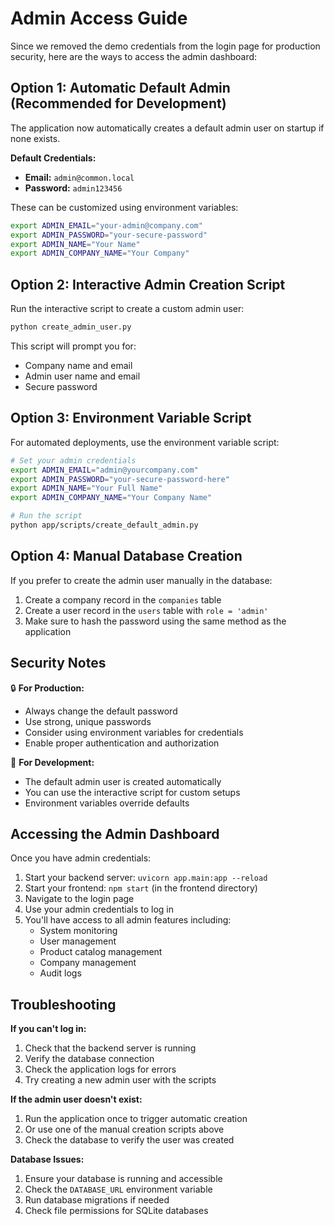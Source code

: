 # Admin Access Guide

Since we removed the demo credentials from the login page for production security, here are the ways to access the admin dashboard:

## Option 1: Automatic Default Admin (Recommended for Development)

The application now automatically creates a default admin user on startup if none exists.

**Default Credentials:**
- **Email:** `admin@common.local`
- **Password:** `admin123456`

These can be customized using environment variables:

```bash
export ADMIN_EMAIL="your-admin@company.com"
export ADMIN_PASSWORD="your-secure-password"
export ADMIN_NAME="Your Name"
export ADMIN_COMPANY_NAME="Your Company"
```

## Option 2: Interactive Admin Creation Script

Run the interactive script to create a custom admin user:

```bash
python create_admin_user.py
```

This script will prompt you for:
- Company name and email
- Admin user name and email  
- Secure password

## Option 3: Environment Variable Script

For automated deployments, use the environment variable script:

```bash
# Set your admin credentials
export ADMIN_EMAIL="admin@yourcompany.com"
export ADMIN_PASSWORD="your-secure-password-here"
export ADMIN_NAME="Your Full Name"
export ADMIN_COMPANY_NAME="Your Company Name"

# Run the script
python app/scripts/create_default_admin.py
```

## Option 4: Manual Database Creation

If you prefer to create the admin user manually in the database:

1. Create a company record in the `companies` table
2. Create a user record in the `users` table with `role = 'admin'`
3. Make sure to hash the password using the same method as the application

## Security Notes

🔒 **For Production:**
- Always change the default password
- Use strong, unique passwords
- Consider using environment variables for credentials
- Enable proper authentication and authorization

🔧 **For Development:**
- The default admin user is created automatically
- You can use the interactive script for custom setups
- Environment variables override defaults

## Accessing the Admin Dashboard

Once you have admin credentials:

1. Start your backend server: `uvicorn app.main:app --reload`
2. Start your frontend: `npm start` (in the frontend directory)
3. Navigate to the login page
4. Use your admin credentials to log in
5. You'll have access to all admin features including:
   - System monitoring
   - User management
   - Product catalog management
   - Company management
   - Audit logs

## Troubleshooting

**If you can't log in:**
1. Check that the backend server is running
2. Verify the database connection
3. Check the application logs for errors
4. Try creating a new admin user with the scripts

**If the admin user doesn't exist:**
1. Run the application once to trigger automatic creation
2. Or use one of the manual creation scripts above
3. Check the database to verify the user was created

**Database Issues:**
1. Ensure your database is running and accessible
2. Check the `DATABASE_URL` environment variable
3. Run database migrations if needed
4. Check file permissions for SQLite databases